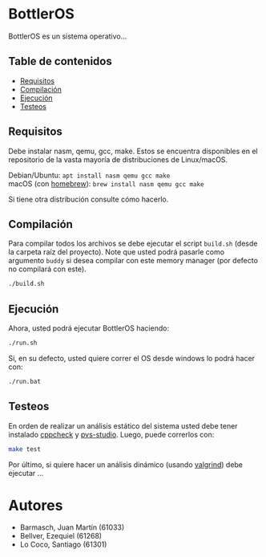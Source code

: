 # BottlerOS

BottlerOS es un sistema operativo...

## Table de contenidos
* [Requisitos](#requisitos)
* [Compilación](#compilación)
* [Ejecución](#ejecución)
* [Testeos](#tests)

## Requisitos <a name="requisitos"></a>

Debe instalar nasm, qemu, gcc, make. Estos se encuentra disponibles en el repositorio de la vasta mayoría de distribuciones de Linux/macOS.

Debian/Ubuntu: `apt install nasm qemu gcc make`\
macOS (con [homebrew](https://brew.sh/)): `brew install nasm qemu gcc make`

Si tiene otra distribución consulte cómo hacerlo.

## Compilación <a name="compilación"></a>

Para compilar todos los archivos se debe ejecutar el script `build.sh` (desde la carpeta raíz del proyecto). Note que usted podrá pasarle como argumento `buddy` si desea compilar con este memory manager (por defecto no compilará con este).

```bash
./build.sh
```

## Ejecución <a name="ejecución"></a>

Ahora, usted podrá ejecutar BottlerOS haciendo:

```bash
./run.sh
```

Si, en su defecto, usted quiere correr el OS desde windows lo podrá hacer con:

```bash
./run.bat
```

## Testeos <a name="tests"></a>

En orden de realizar un análisis estático del sistema usted debe tener instalado [cppcheck](http://cppcheck.net/) y [pvs-studio](https://pvs-studio.com/). Luego, puede correrlos con:

```bash
make test
```

Por último, si quiere hacer un análisis dinámico (usando [valgrind](https://valgrind.org/)) debe ejecutar ...

# Autores
- Barmasch, Juan Martín (61033)
- Bellver, Ezequiel (61268)
- Lo Coco, Santiago (61301)
